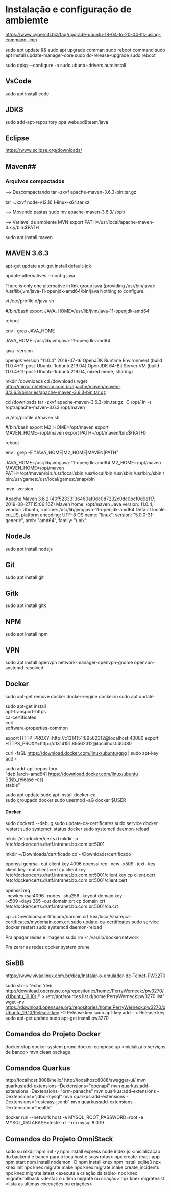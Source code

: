 # Instalação e configuração de ambiemte #

https://www.cyberciti.biz/faq/upgrade-ubuntu-18-04-to-20-04-lts-using-command-line/

sudo apt update && sudo apt upgrade comman
sudo reboot command
sudo apt install update-manager-core
sudo do-release-upgrade
sudo reboot


sudo dpkg --configure -a
sudo ubuntu-drivers autoinstall


## VsCode ##
sudo apt install code


## JDK8 ##
sudo add-apt-repository ppa:webupd8team/java


## Eclipse ##
https://www.eclipse.org/downloads/


## Maven##
### Arquivos compactados ###
--> Descompactando
tar -zxvf apache-maven-3.6.3-bin.tar.gz

tar -Jxxvf node-v12.16.1-linux-x64.tar.xz

--> Movendo pastas
sudo mv <nomeArquivo> apache-maven-3.6.3/ /opt/

--> Variável de ambiente MVN
export PATH=/usr/local/apache-maven-3.x.y/bin:$PATH

sudo apt install maven

## MAVEN 3.6.3 ##
apt-get update
apt-get install default-jdk

update-alternatives --config java

There is only one alternative in link group java (providing /usr/bin/java): /usr/lib/jvm/java-11-openjdk-amd64/bin/java
Nothing to configure.

vi /etc/profile.d/java.sh

#/bin/bash
export JAVA_HOME=/usr/lib/jvm/java-11-openjdk-amd64

reboot

 env | grep JAVA_HOME

JAVA_HOME=/usr/lib/jvm/java-11-openjdk-amd64

java -version

openjdk version "11.0.4" 2019-07-16
OpenJDK Runtime Environment (build 11.0.4+11-post-Ubuntu-1ubuntu219.04)
OpenJDK 64-Bit Server VM (build 11.0.4+11-post-Ubuntu-1ubuntu219.04, mixed mode, sharing)

mkdir /downloads
cd /downloads
wget http://mirror.nbtelecom.com.br/apache/maven/maven-3/3.6.3/binaries/apache-maven-3.6.3-bin.tar.gz

cd /downloads
tar -zxvf apache-maven-3.6.3-bin.tar.gz -C /opt/
ln -s /opt/apache-maven-3.6.3 /opt/maven

vi /etc/profile.d/maven.sh

#/bin/bash
export M2_HOME=/opt/maven
export MAVEN_HOME=/opt/maven
export PATH=/opt/maven/bin:${PATH}

reboot

env | grep -E "JAVA_HOME|M2_HOME|MAVEN|PATH"

JAVA_HOME=/usr/lib/jvm/java-11-openjdk-amd64
M2_HOME=/opt/maven
MAVEN_HOME=/opt/maven
PATH=/opt/maven/bin:/usr/local/sbin:/usr/local/bin:/usr/sbin:/usr/bin:/sbin:/bin:/usr/games:/usr/local/games:/snap/bin

mvn -version

Apache Maven 3.6.2 (40f52333136460af0dc0d7232c0dc0bcf0d9e117; 2019-08-27T15:06:16Z)
Maven home: /opt/maven
Java version: 11.0.4, vendor: Ubuntu, runtime: /usr/lib/jvm/java-11-openjdk-amd64
Default locale: en_US, platform encoding: UTF-8
OS name: "linux", version: "5.0.0-31-generic", arch: "amd64", family: "unix"


## NodeJs ##
sudo apt install nodejs

## Git ##
sudo apt install git

## Gitk ##
sudo apt install gitk

## NPM ##
sudo apt install npm

## VPN ##
sudo apt install openvpn network-manager-openvpn-gnome openvpn-systemd-resolved

## Docker ##
sudo apt-get remove docker docker-engine docker.io
sudo apt update

sudo apt-get install \
    apt-transport-https \
    ca-certificates \
    curl \
    software-properties-common

export HTTP_PROXY=http://c1314151:89562312@localhost:40080
export HTTPS_PROXY=http://c1314151:89562312@localhost:40080

curl -fsSL https://download.docker.com/linux/ubuntu/gpg | sudo apt-key add -

sudo add-apt-repository \
   "deb [arch=amd64] https://download.docker.com/linux/ubuntu \
   $(lsb_release -cs) \
   stable"

sudo apt update
sudo apt install docker-ce   
sudo groupadd docker
sudo usermod -aG docker $USER

#### Docker ####
sudo dockerd --debug
sudo update-ca-certificates
sudo service docker restart
sudo systemctl status docker
sudo systemctl daemon-reload

mkdir /etc/docker/certs.d
mkdir -p  /etc/docker/certs.d/atf.intranet.bb.com.br:5001


mkdir ~/Downloads/certificado
cd ~/Downloads/certificado

openssl genrsa -out client.key 4096
openssl req -new -x509 -text -key client.key -out client.cert
cp client.key /etc/docker/certs.d/atf.intranet.bb.com.br:5001/client.key
cp client.cert /etc/docker/certs.d/atf.intranet.bb.com.br:5001/client.cert

openssl req \
  -newkey rsa:4096 -nodes -sha256 -keyout domain.key \
  -x509 -days 365 -out domain.crt
cp domain.crt /etc/docker/certs.d/atf.intranet.bb.com.br:5001/ca.crt

cp ~/Downloads/certificado/domain.crt /usr/local/share/ca-certificates/mydomain.com.crt
sudo update-ca-certificates
sudo service docker restart
sudo systemctl daemon-reload

Pra apagar redes e imagens
    sudo rm -r /var/lib/docker/network

Pra zerar as redes
    docker system prune


## SisBB ##
https://www.vivaolinux.com.br/dica/Instalar-o-emulador-de-Telnet-PW3270

sudo sh -c "echo 'deb http://download.opensuse.org/repositories/home:/PerryWerneck:/pw3270/xUbuntu_19.10/ /' > /etc/apt/sources.list.d/home:PerryWerneck:pw3270.list"
wget -nv https://download.opensuse.org/repositories/home:PerryWerneck:pw3270/xUbuntu_19.10/Release.key -O Release.key
sudo apt-key add - < Release.key
sudo apt-get update
sudo apt-get install pw3270


## Comandos do Projeto Docker ##
docker stop <nome da imagem>
docker system prune <finaliza todos os processos docker>
docker-compose up <inicializa o serviços de banco>
mvn clean package <rodar da app>



## Comandos Quarkus ##
http://localhost:8088/hello/
http://localhost:8088/swagger-ui/
mvn quarkus:add-extensions -Dextensions="openapi"
mvn quarkus:add-extensions -Dextensions="orm-panache"
mvn quarkus:add-extensions -Dextensions="jdbc-mysql"
mvn quarkus:add-extensions -Dextensions="resteasy-jsonb"
mvn quarkus:add-extensions -Dextensions="health"

docker run --network host -e MYSQL_ROOT_PASSWORD=root -e MYSQL_DATABASE=teste -d --rm mysql:8.0.19



## Comandos do Projeto OmniStack ##
sudo su <root>
mkdir <nome da nova pasta>
npm init -y
npm install express
node index.js <inicialização do backend e banco para o localhost e suas rotas>
npx create-react-app <nome da app>
npm start
npm install nodemon -D <framework para restart de banco de dados on-line>
npm install knex <gerenciador de banco de dados>
npm install sqlite3 <banco de dados utilizado>
npx knex init
npx knex migrate:make <nome da create_ongs>
npx knex migrate:make create_incidents
npx knex migrate:latest <executa a criação da table>
npx knex migrate:rollback <desfaz o ultimo migrate ou criação>
npx knex migrate:list <lista as ultimas execuções ou criações>


